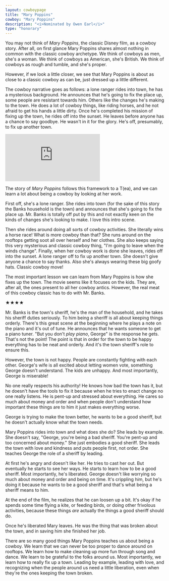 ```yaml
---
layout: cowboypage
title: "Mary Poppins"
cowboy: "Mary Poppins"
description: "<i>Nominated by Owen Earl</i>"
type: "honorary"
---
```


You may not think of *Mary Poppins*, the classic Disney film, as a cowboy story. After all, on first glance Mary Poppins shares almost nothing in common with the classic cowboy archetype. We think of cowboys as men, she's a woman. We think of cowboys as American, she's British. We think of cowboys as rough and tumble, and she's proper.


However, if we look a little closer, we see that Mary Poppins is about as close to a classic cowboy as can be, just dressed up a little different.

The cowboy narrative goes as follows: a lone ranger rides into town, he has a mysterious background. He announces that he's going to fix the place up, some people are resistant towards him. Others like the changes he's making to the town. He does a lot of cowboy things, like riding horses, and he not afraid to get his hands a little dirty. Once he's completed his mission of fixing up the town, he rides off into the sunset. He leaves before anyone has a chance to say goodbye. He wasn't in it for the glory. He's off, presumably, to fix up another town.

<iframe id="youtube" src="https://www.youtube.com/embed/zxtxKPO9dUQ" frameborder="0" allow="accelerometer; autoplay; encrypted-media; gyroscope; picture-in-picture" allowfullscreen></iframe><br>

The story of *Mary Poppins* follows this framework to a T(ea), and we can learn a lot about being a cowboy by looking at her work.

First off, she's a lone ranger. She rides into town (for the sake of this story the Banks household is the town) and announces that she's going to fix the place up. Mr. Banks is totally off put by this and not exactly keen on the kinds of changes she's looking to make. I love this intro scene.

Then she rides around doing all sorts of cowboy activities. She literally wins a horse race! What is more cowboy than that? She runs around on the rooftops getting soot all over herself and her clothes. She also keeps saying this very mysterious and classic cowboy thing, "I'm going to leave when the winds change". Finally, when her cowboy work is done she leaves, rides off into the sunset. A lone ranger off to fix up another town. She doesn't give anyone a chance to say thanks. Also she's always wearing these big goofy hats. Classic cowboy move!

The most important lesson we can learn from Mary Poppins is how she fixes up the town. The movie seems like it focuses on the kids. They are, after all, the ones present to all her cowboy antics. However, the real meat of this cowboy classic has to do with Mr. Banks.

&#9733;&#9733;&#9733;&#9733;

Mr. Banks is the town's sheriff, he's the man of the household, and he takes his sheriff duties seriously. To him being a sheriff is all about keeping things orderly. There's this great scene at the beginning where he plays a note on the piano and it's out of tune. He announces that he wants someone to get a piano tuner. "But you don't *play piano*, George" is the response he gets. That's not the point! The point is that in order for the town to be happy everything has to be neat and orderly. And it's the town sheriff's role to ensure this.

However, the town is not happy. People are constantly fighting with each other. George's wife is all excited about letting women vote, something George doesn't understand. The kids are unhappy. And most importantly, George is miserable!

No one really respects his authority! He knows how bad the town has it, but he doesn't have the tools to fix it because when he tries to enact change no one really listens. He is pent-up and stressed about everything. He cares so much about money and order and when people don't understand how important these things are to him it just makes everything worse.

George is trying to make the town better, he wants to be a good sheriff, but he doesn't actually know what the town needs.

Mary Poppins rides into town and what does she do? She leads by example. She doesn't say, "George, you're being a bad sheriff. You're pent-up and too concerned about money." She just embodies a good sheriff. She leads the town with love and kindness and puts people first, not order. She teaches George the role of a sheriff by leading.

At first he's angry and doesn't like her. He tries to cast her out. But eventually he starts to see her ways. He starts to learn how to be a good sheriff. Most importantly, he's liberated. George doesn't like worrying so much about money and order and being on time. It's crippling him, but he's doing it because he wants to be a good sheriff and that's what being a sheriff means to him.

At the end of the film, he realizes that he can loosen up a bit. It's okay if he spends some time flying a kite, or feeding birds, or doing other frivolous activities, because these things *are* actually the things a good sheriff should do.

Once he's liberated Mary leaves. He was the thing that was broken about the town, and in saving him she finished her job.

There are so many good things Mary Poppins teaches us about being a cowboy. We learn that we can never be too proper to dance around on rooftops. We learn how to make cleaning up more fun through song and dance. We learn to be grateful to the folks around us. Most importantly, we learn how to really fix up a town. Leading by example, leading with love, and recognizing when the people around us need a little liberation, even when they're the ones keeping the town broken.
